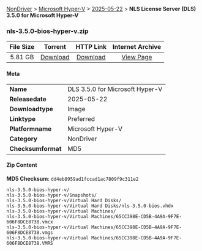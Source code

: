 
[NonDriver](/README.md)  >  [Microsoft Hyper-V](/index/NonDriver/Microsoft_Hyper-V.md)  >  [2025-05-22](/index/NonDriver/Microsoft_Hyper-V/2025-05-22.md)  >  **NLS License Server (DLS) 3.5.0 for Microsoft Hyper-V**


### nls-3.5.0-bios-hyper-v.zip

| **File Size** | **Torrent**  | **HTTP Link** | **Internet Archive** |
|:-------------:|:------------:|:-------------:|:--------------------:|
| 5.81 GB |  [Download](https://archive.org/download/nvgpu_nls-3.5.0-bios-hyper-v.zip/nvgpu_nls-3.5.0-bios-hyper-v.zip_archive.torrent)       | [Download](https://archive.org/compress/nvgpu_nls-3.5.0-bios-hyper-v.zip) | [View Page](https://archive.org/details/nvgpu_nls-3.5.0-bios-hyper-v.zip)       |

#### Meta

<table>
<tr><td><strong>Name</strong></td><td>DLS 3.5.0 for Microsoft Hyper-V</td></tr>
<tr><td><strong>Releasedate</strong></td><td>2025-05-22</td></tr>
<tr><td><strong>Downloadtype</strong></td><td>Image</td></tr>
<tr><td><strong>Linktype</strong></td><td>Preferred</td></tr>
<tr><td><strong>Platformname</strong></td><td>Microsoft Hyper-V</td></tr>
<tr><td><strong>Category</strong></td><td>NonDriver</td></tr>
<tr><td><strong>Checksumformat</strong></td><td>MD5</td></tr>
</table>

#### Zip Content

**MD5 Checksum**: `dd4eb8959ad1fccad1ac7809f9c311e2`

```text
nls-3.5.0-bios-hyper-v/
nls-3.5.0-bios-hyper-v/Snapshots/
nls-3.5.0-bios-hyper-v/Virtual Hard Disks/
nls-3.5.0-bios-hyper-v/Virtual Hard Disks/nls-3.5.0-bios.vhdx
nls-3.5.0-bios-hyper-v/Virtual Machines/
nls-3.5.0-bios-hyper-v/Virtual Machines/65CC398E-CD5B-4A9A-9F7E-606F8DCE8738.vmcx
nls-3.5.0-bios-hyper-v/Virtual Machines/65CC398E-CD5B-4A9A-9F7E-606F8DCE8738.vmgs
nls-3.5.0-bios-hyper-v/Virtual Machines/65CC398E-CD5B-4A9A-9F7E-606F8DCE8738.VMRS
```